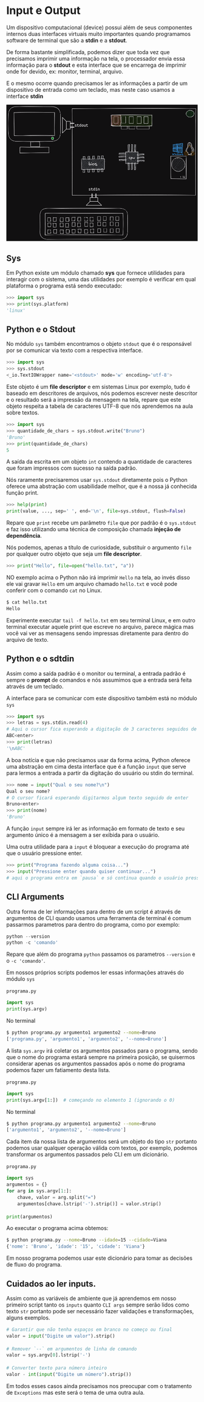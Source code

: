 # Input e Output

Um dispositivo computacional (device) possui além de seus componentes
internos duas interfaces virtuais muito importantes quando programamos
software de terminal que são a **stdin** e a **stdout**.

De forma bastante simplificada, podemos dizer que toda vez que precisamos 
imprimir uma informação na tela, o processador envia essa informação para
o **stdout** e esta interface que se encarrega de imprimir onde for devido,
ex: monitor, terminal, arquivo.

E o mesmo ocorre quando precisamos ler as informações a partir de um 
dispositivo de entrada como um teclado, mas neste caso usamos a interface
**stdin**

![](./imgs/io.png)

## Sys

Em Python existe um módulo chamado **sys** que fornece utilidades para interagir
com o sistema, uma das utilidades por exemplo é verificar em qual plataforma o
programa está sendo executado:

```py
>>> import sys
>>> print(sys.platform)
'linux'
```

## Python e o Stdout

No módulo `sys` também encontramos o objeto `stdout` que é o responsável por se
comunicar via texto com a respectiva interface.

```py
>>> import sys
>>> sys.stdout
<_io.TextIOWrapper name='<stdout>' mode='w' encoding='utf-8'>
```

Este objeto é um **file descriptor** e em sistemas Linux por exemplo, tudo é 
baseado em descritores de arquivos, nós podemos escrever neste descritor e o
resultado será a impressão da mensagem na tela, repare que este objeto respeita
a tabela de caracteres UTF-8 que nós aprendemos na aula sobre textos.

```py
>>> import sys
>>> quantidade_de_chars = sys.stdout.write("Bruno")
'Bruno'
>>> print(quantidade_de_chars)
5
```

A saída da escrita em um objeto `int` contendo a quantidade de caracteres que foram impressos com sucesso na saída padrão.

Nós raramente precisaremos usar `sys.stdout` diretamente pois o Python oferece uma
abstração com usabilidade melhor, que é a nossa já conhecida função print.

```py
>>> help(print)
print(value, ..., sep=' ', end='\n', file=sys.stdout, flush=False)
```

Repare que `print` recebe um parâmetro `file` que por padrão é o `sys.stdout` e
faz isso utilizando uma técnica de composição chamada **injeção de dependência**.

Nós podemos, apenas a título de curiosidade, substituir o argumento `file` por 
qualquer outro objeto que seja um **file descriptor**.


```py
>>> print("Hello", file=open("hello.txt", "a"))
```

NO exemplo acima o Python não irá imprimir `Hello` na tela, ao invés disso ele
vai gravar `Hello` em um arquivo chamado `hello.txt` e você pode conferir com 
o comando `cat` no Linux.

```bash
$ cat hello.txt
Hello
```

Experimente executar `tail -f hello.txt` em seu terminal Linux, e em outro terminal
executar aquele print que escreve no arquivo, parece mágica mas você vai ver
as mensagens sendo impressas diretamente para dentro do arquivo de texto.

## Python e o sdtdin

Assim como a saída padrão é o monitor ou terminal, a entrada padrão é sempre o 
**prompt** de comandos e nós assumimos que a entrada será feita através de um
teclado.

A interface para se comunicar com este dispositivo também está no módulo `sys`

```py
>>> import sys
>>> letras = sys.stdin.read(4)
# Aqui o cursor fica esperando a digitação de 3 caracteres seguidos de enter
ABC<enter>
>>> print(letras)
'\nABC'
```

A boa notícia e que não precisamos usar da forma acima, Python oferece uma
abstração em cima desta interface que é a função `input` que serve para
lermos a entrada a partir da digitação do usuário ou stdin do terminal.

```py
>>> nome = input("Qual o seu nome?\n")
Qual o seu nome?
# O cursor ficará esperando digitarmos algum texto seguido de enter
Bruno<enter>
>>> print(nome)
'Bruno'
```

A função `input` sempre irá ler as informação em formato de texto e seu argumento
único é a mensagem a ser exibida para o usuário.


Uma outra utilidade para a `input` é bloquear a execução do programa até que o
usuário pressione enter.

```py
>>> print("Programa fazendo alguma coisa...")
>>> input("Pressione enter quando quiser continuar...")
# aqui o programa entra em `pausa` e só continua quando o usuário pressionar enter
```


## CLI Arguments

Outra forma de ler informações para dentro de um script é através de argumentos de CLI
quando usamos uma ferramenta de terminal é comum passarmos parametros para dentro
do programa, como por exemplo:

```py
python --version
python -c 'comando'
```

Repare que além do programa `python` passamos os parametros `--version` e o `-c 'comando'`.

Em nossos próprios scripts podemos ler essas informações através do módulo `sys`


`programa.py`
```py
import sys
print(sys.argv)
```
No terminal
```bash
$ python programa.py argumento1 argumento2 --nome=Bruno
['programa.py', 'argumento1', 'argumento2', '--nome=Bruno']
```

A lista `sys.argv` irá coletar os argumentos passados para o programa, sendo
que o nome do programa estará sempre na primeira posição, se quisermos
considerar apenas os argumentos passados após o nome do programa podemos
fazer um fatiamento desta lista.

`programa.py`
```py
import sys
print(sys.argv[1:])  # começando no elemento 1 (ignorando o 0)
```
No terminal
```bash
$ python programa.py argumento1 argumento2 --nome=Bruno
['argumento1', 'argumento2', '--nome=Bruno']
```

Cada item da nossa lista de argumentos será um objeto do tipo `str` portanto
podemos usar qualquer operação válida com textos, por exemplo, podemos
transformar os argumentos passados pelo CLI em um dicionário.


`programa.py`
```py
import sys
argumentos = {}
for arg in sys.argv[1:]:
    chave, valor = arg.split("=")
    argumentos[chave.lstrip('-').strip()] = valor.strip()

print(argumentos)
```

Ao executar o programa acima obtemos:

```bash
$ python programa.py --nome=Bruno --idade=15 --cidade=Viana
{'nome': 'Bruno', 'idade': '15', 'cidade': 'Viana'}
```

Em nosso programa podemos usar este dicionário para tomar as decisões de
fluxo do programa.

## Cuidados ao ler inputs.

Assim como as variáveis de ambiente que já aprendemos em nosso primeiro script
tanto os `inputs` quanto `CLI args` sempre serão lidos como texto `str` portanto
pode ser necessário fazer validações e transformações, alguns exemplos.

```py
# Garantir que não tenha espaços em branco no começo ou final
valor = input("Digite um valor").strip()

# Remover `--` em argumentos de linha de comando
valor = sys.argv[0].lstrip('-')

# Converter texto para número inteiro
valor - int(input("Digite um número").strip())
```

Em todos esses casos ainda precisamos nos preocupar com o tratamento de `Exceptions` 
mas este será o tema de uma outra aula.